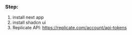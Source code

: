 ### Step:
1. install next app
2. install shadcn ui
3. Replicate API: https://replicate.com/account/api-tokens